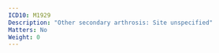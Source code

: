 ```yaml
---
ICD10: M1929
Description: "Other secondary arthrosis: Site unspecified"
Matters: No
Weight: 0
---
```


